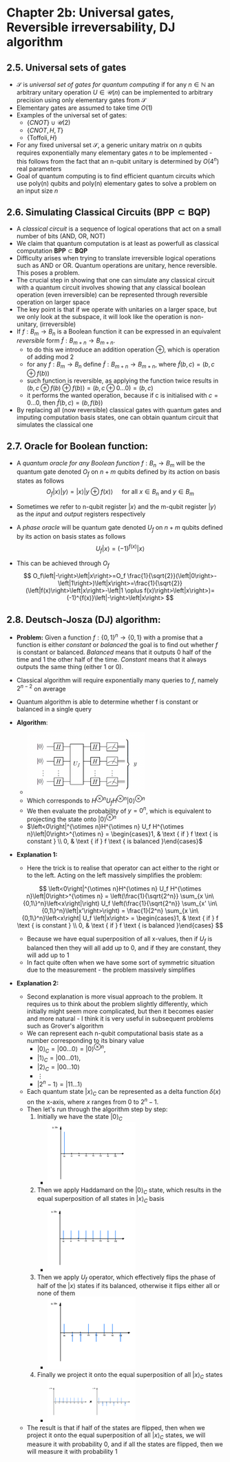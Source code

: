 # Chapter 2b: Universal gates, Reversible irreversability, DJ algorithm

## 2.5. Universal sets of gates
- $\mathcal{S}$ is _universal set of gates for quantum computing_ if for any $n \in \mathbb{N}$ an arbitrary unitary operation $U \in \mathcal{U}(n)$ can be implemented to arbitrary precision using only elementary gates from $\mathcal{S}$
- Elementary gates are assumed to take time $O(1)$
- Examples of the universal set of gates:
    - $\{CNOT\} \cup \mathcal{U}(2)$
    - $\{CNOT, H, T\}$
    - $\{\text{Toffoli}, H\}$
- For any fixed universal set $\mathcal{S}$, a generic unitary matrix on _n_ qubits requires exponentially many elementary gates _n_ to be implemented - this follows from the fact that an n-qubit unitary is determined by $O(4^n)$ real parameters
- Goal of quantum computing is to find efficient quantum circuits which use poly(n) qubits and poly(n) elementary gates to solve a problem on an input size _n_

## 2.6. Simulating Classical Circuits $\left(\mathbf{B P P} \subset \mathbf{B Q P}\right)$
- A _classical circuit_ is a sequence of logical operations that act on a small number of bits (AND, OR, NOT)
- We claim that quantum computation is at least as powerfull as classical computation $\mathbf{B P P} \subset \mathbf{B Q P}$
- Difficulty arises when trying to translate irreversible logical operations such as AND or OR. Quantum operations are unitary, hence reversible. This poses a problem.
- The crucial step in showing that one can simulate any classical circuit with a quantum circuit involves showing that any classical boolean operation (even irreversible) can be represented through reversible operation on larger space
- The key point is that if we operate with unitaries on a larger space, but we only look at the subspace, it will look like the operation is non-unitary, (irreversible)
- If $f: B_m \rightarrow B_n$ is a Boolean function it can be expressed in an equivalent _reversible_ form $\tilde{f}: B_{m+n} \rightarrow B_{m+n}$.
    - to do this we introduce an addition operation $\oplus$, which is operation of adding mod 2
    - for any $f: B_m \rightarrow B_n$ define $\tilde{f}:B_{m+n}\rightarrow B_{m+n}$, where $\tilde{f}(b, c)=(b, c \oplus f(b))$
    - such function is reversible, as applying the function twice results in $(b, c \oplus f(b) \oplus f(b)) = (b, c \oplus 0...0) = (b, c)$
    - it performs the wanted operation, because if c is initialised with $c=0...0$, then $\tilde{f}(b, c) = (b, f(b))$
- By replacing all (now reversible) classical gates with quantum gates and imputing computation basis states, one can obtain quantum circuit that simulates the classical one 

## 2.7. Oracle for Boolean function:
- A _quantum oracle for any Boolean function_ $f:B_n\rightarrow B_m$ will be the quantum gate denoted $O_f$ on $n+m$ qubits defined by its action on basis states as follows 
$$
O_f\left|x\right>\left|y\right>=\left|x\right>\left|y \oplus f(x)\right> \quad \text { for all } x \in B_n \text { and } y \in B_m
$$
- Sometimes we refer to n-qubit register $\left|x\right>$ and the m-qubit register $\left|y\right>$ as the _input_ and _output_ registers respectively
- A _phase oracle_ will be quantum gate denoted $U_f$ on $n+m$ qubits defined by its action on basis states as follows 
$$
U_f\left|x\right>=(-1)^{f(x)}\left|x\right>
$$

- This can be achieved through $O_f$
$$
O_f\left|-\right>\left|x\right>=O_f \frac{1}{\sqrt{2}}(\left|0\right>-\left|1\right>)\left|x\right>=\frac{1}{\sqrt{2}}(\left|f(x)\right>\left|x\right>-\left|1 \oplus f(x)\right>\left|x\right>)=(-1)^{f(x)}\left|-\right>\left|x\right>
$$

## 2.8. Deutsch-Josza (DJ) algorithm:
- **Problem:** Given a function $f : \{0,1\}^n \rightarrow \{0, 1\}$ with a promise that a function is either _constant_ or _balanced_ the goal is to find out whether $f$ is constant or balanced. _Balanced_ means that it outputs 0 half of the time and 1 the other half of the time. _Constant_ means that it always outputs the same thing (either 1 or 0).
- Classical algorithm will require exponentially many queries to $f$, namely $2^{n-2}$ on average
- Quantum algorithm is able to determine whether f is constant or balanced in a single query
- **Algorithm**:
    - <img src="ch2/DJ_algorithm.png" alt="drawing" width="60%"/>
    - Which corresponds to $H^{\otimes n} U_f H^{\otimes n}\left|0\right>^{\otimes n}$
    - We then evaluate the probability of $y = 0^n$, which is equivalent to projecting the state onto $\left|0\right>^{\otimes n}$
    - $\left<0\right|^{\otimes n}H^{\otimes n} U_f H^{\otimes n}\left|0\right>^{\otimes n} = \begin{cases}1, & \text { if } f \text { is constant } \\ 0, & \text { if } f \text { is balanced }\end{cases}$ 
- **Explanation 1:**
    - Here the trick is to realise that operator can act either to the right or to the left. Acting on the left massively simplifies the problem:

    $$
    \left<0\right|^{\otimes n}H^{\otimes n} U_f H^{\otimes n}\left|0\right>^{\otimes n} = \left(\frac{1}{\sqrt{2^n}} \sum_{x \in\{0,1\}^n}\left<x\right|\right) U_f \left(\frac{1}{\sqrt{2^n}} \sum_{x' \in\{0,1\}^n}\left|x'\right>\right) = \frac{1}{2^n} \sum_{x \in\{0,1\}^n}\left<x\right| U_f \left|x\right> = \begin{cases}1, & \text { if } f \text { is constant } \\ 0, & \text { if } f \text { is balanced }\end{cases}
    $$



    - Because we have equal superposition of all x-values, then if $U_f$ is balanced then they will all add up to 0, and if they are constant, they will add up to 1
    - In fact quite often when we have some sort of symmetric situation due to the measurement - the problem massively simplifies
- **Explanation 2:**
    - Second explanation is more visual approach to the problem. It requires us to think about the problem slightly differently, which initially might seem more complicated, but then it becomes easier and more natural - I think it is very useful in subsequent problems such as Grover's algorithm
    - We can represent each n-qubit computational basis state as a number corresponding to its binary value 
        - $\left|0\right>_C = \left|00...0\right>=\left|0\right>^{\otimes n}$, 
        - $\left|1\right>_C = \left|00...01\right>$, 
        - $\left|2\right>_C = \left|00...10\right>$
        - ⋮
        - $\left|2^n-1\right> = \left|11...1\right>$
    - Each quantum state $\left|x\right>_C$ can be represented as a delta function $\delta(x)$ on the x-axis, where $x$ ranges from 0 to $2^n-1$.
    - Then let's run through the algorithm step by step:
        1. Initially we have the state $\left|0\right>_C$
            - <img src="ch2/DJ0.png" alt="DJ0" width="50%"/>
        2. Then we apply Haddamard on the $\left|0\right>_C$ state, which results in the equal superposition of all states in $\left|x\right>_C$ basis
            - <img src="ch2/DJ1.png" alt="DJ1" width="50%"/>
        3. Then we apply $U_f$ operator, which effectively flips the phase of half of the $\left|x\right>$ states if its balanced, otherwise it flips either all or none of them
            - <img src="ch2/DJ2.png" alt="DJ2" width="50%"/>
        4. Finally we project it onto the equal superposition of all $\left|x\right>_C$ states
            - <img src="ch2/DJ3.png" alt="DJ3" width="50%"/>
    - The result is that if half of the states are flipped, then when we project it onto the equal superposition of all $\left|x\right>_C$ states, we will measure it with probability 0, and if all the states are flipped, then we will measure it with probability 1

    

